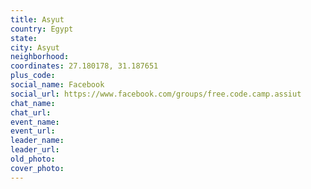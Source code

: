 ```yaml
---
title: Asyut
country: Egypt
state: 
city: Asyut
neighborhood: 
coordinates: 27.180178, 31.187651
plus_code:
social_name: Facebook
social_url: https://www.facebook.com/groups/free.code.camp.assiut
chat_name:
chat_url:
event_name:
event_url:
leader_name:
leader_url:
old_photo: 
cover_photo:
---
```

